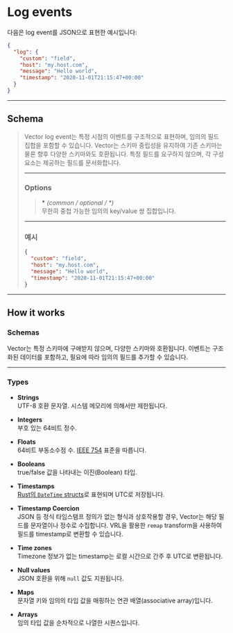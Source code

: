 # Log events

다음은 log event를 JSON으로 표현한 예시입니다:

```json
{
  "log": {
    "custom": "field",
    "host": "my.host.com",
    "message": "Hello world",
    "timestamp": "2020-11-01T21:15:47+00:00"
  }
}
```

---

## Schema

> Vector log event는 특정 시점의 이벤트를 구조적으로 표현하며, 임의의 필드 집합을 포함할 수 있습니다. Vector는 스키마 중립성을 유지하여 기존 스키마는 물론 향후 다양한 스키마와도 호환됩니다. 특정 필드를 요구하지 않으며, 각 구성 요소는 제공하는 필드를 문서화합니다.
> 
> ---  
> ### Options
>> **\*** *(common / optional / \*)*  
>> 무한히 중첩 가능한 임의의 key/value 쌍 집합입니다.
> ---
> ### 예시
> ```json
> {
>   "custom": "field",
>   "host": "my.host.com",
>   "message": "Hello world",
>   "timestamp": "2020-11-01T21:15:47+00:00"
> }
> ```

---

## How it works

### Schemas

Vector는 특정 스키마에 구애받지 않으며, 다양한 스키마와 호환됩니다. 이벤트는 구조화된 데이터를 포함하고, 필요에 따라 임의의 필드를 추가할 수 있습니다.

---

### Types

* **Strings**  
UTF-8 호환 문자열. 시스템 메모리에 의해서만 제한됩니다.

* **Integers**  
부호 있는 64비트 정수.

* **Floats**  
64비트 부동소수점 수. [IEEE 754](https://en.wikipedia.org/wiki/IEEE_754) 표준을 따릅니다.

* **Booleans**  
true/false 값을 나타내는 이진(Boolean) 타입.

* **Timestamps**  
[Rust의 `DateTime` structs](https://docs.rs/chrono/latest/chrono/struct.DateTime.html)로 표현되며 UTC로 저장됩니다.

* **Timestamp Coercion**  
JSON 등 정식 타임스탬프 정의가 없는 형식과 상호작용할 경우, Vector는 해당 필드를 문자열이나 정수로 수집합니다. VRL을 활용한 `remap` transform을 사용하여 필드를 timestamp로 변환할 수 있습니다.

* **Time zones**  
Timezone 정보가 없는 timestamp는 로컬 시간으로 간주 후 UTC로 변환됩니다.

* **Null values**  
JSON 호환을 위해 `null` 값도 지원됩니다.

* **Maps**  
문자열 키와 임의의 타입 값을 매핑하는 연관 배열(associative array)입니다.

* **Arrays**  
임의 타입 값을 순차적으로 나열한 시퀀스입니다.